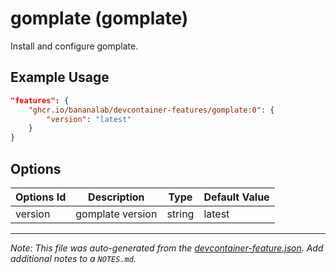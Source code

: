 
# gomplate (gomplate)

Install and configure gomplate.

## Example Usage

```json
"features": {
    "ghcr.io/bananalab/devcontainer-features/gomplate:0": {
        "version": "latest"
    }
}
```

## Options

| Options Id | Description | Type | Default Value |
|-----|-----|-----|-----|
| version | gomplate version | string | latest |



---

_Note: This file was auto-generated from the [devcontainer-feature.json](https://github.com/bananalab/devcontainer-features/blob/main/src/gomplate/devcontainer-feature.json).  Add additional notes to a `NOTES.md`._
